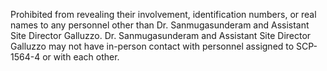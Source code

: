 Prohibited from revealing their involvement, identification numbers, or real names to any personnel other than Dr. Sanmugasunderam and Assistant Site Director Galluzzo. Dr. Sanmugasunderam and Assistant Site Director Galluzzo may not have in-person contact with personnel assigned to SCP-1564-4 or with each other.